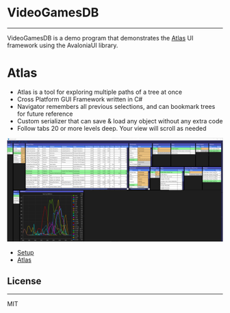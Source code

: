 # VideoGamesDB
---
VideoGamesDB is a demo program that demonstrates the [Atlas](https://github.com/garyhertel/Atlas) UI framework using the AvaloniaUI library. 

# Atlas
* Atlas is a tool for exploring multiple paths of a tree at once
* Cross Platform GUI Framework written in C#
* Navigator remembers all previous selections, and can bookmark trees for future reference
* Custom serializer that can save & load any object without any extra code
* Follow tabs 20 or more levels deep. Your view will scroll as needed

![Psychonauts](/Images/Screenshots/ReleasesPlatformChart.png)


* [Setup](Docs/Setup.md)
* [Atlas](https://github.com/garyhertel/Atlas)

## License
---
MIT